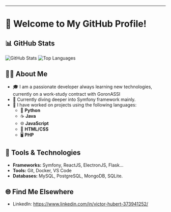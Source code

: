
---

# 👋 Welcome to My GitHub Profile!

## 📊 GitHub Stats

![GitHub Stats](https://github-readme-stats.vercel.app/api?username=HbtVictor&show_icons=true&theme=dark)
![Top Languages](https://github-readme-stats.vercel.app/api/top-langs/?username=HbtVictor&layout=compact&theme=dark)

## 👨‍💻 About Me

- 🎓 I am a passionate developer always learning new technologies, currently on a work-study contract with GoronASSI
- 🌱 Currently diving deeper into Symfony framework mainly.
- 💼 I have worked on projects using the following languages:
  - 🐍 **Python**
  - ☕ **Java**
  - 🌐 **JavaScript**
  - 🎨 **HTML/CSS**
  - 🖥️ **PHP**

## 🔧 Tools & Technologies

- **Frameworks:** Symfony, ReactJS, ElectronJS, Flask...
- **Tools:** Git, Docker, VS Code
- **Databases:** MySQL, PostgreSQL, MongoDB, SQLite.


## 🌐 Find Me Elsewhere

- LinkedIn: https://www.linkedin.com/in/victor-hubert-373941252/

